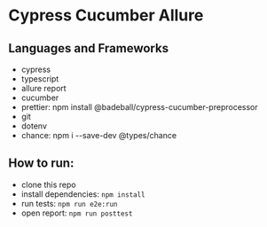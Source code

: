 # Cypress Cucumber Allure

## Languages and Frameworks

-   cypress
-   typescript
-   allure report
-   cucumber
-   prettier: npm install @badeball/cypress-cucumber-preprocessor
-   git
-   dotenv
-   chance: npm i --save-dev @types/chance

## How to run:

-   clone this repo
-   install dependencies: `npm install`
-   run tests: `npm run e2e:run`
-   open report: `npm run posttest`
